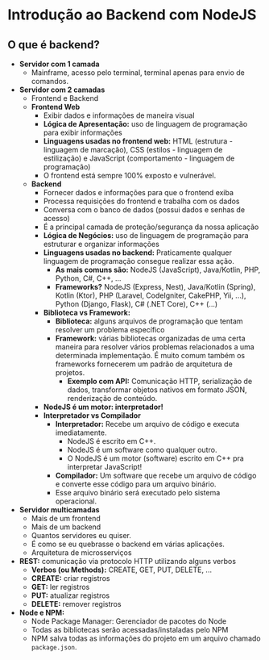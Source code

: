 # Introdução ao Backend com NodeJS

## O que é backend?

- **Servidor com 1 camada**
  - Mainframe, acesso pelo terminal, terminal apenas para envio de comandos.
- **Servidor com 2 camadas**
  - Frontend e Backend
  - **Frontend Web**
    - Exibir dados e informações de maneira visual
    - **Lógica de Apresentação:** uso de linguagem de programação para exibir informações
    - **Linguagens usadas no frontend web:** HTML (estrutura - linguagem de marcação), CSS (estilos - linguagem de estilização) e JavaScript (comportamento - linguagem de programação)
    - O frontend está sempre 100% exposto e vulnerável.
  - **Backend**
    - Fornecer dados e informações para que o frontend exiba
    - Processa requisições do frontend e trabalha com os dados
    - Conversa com o banco de dados (possui dados e senhas de acesso)
    - É a principal camada de proteção/segurança da nossa aplicação
    - **Lógica de Negócios:** uso de linguagem de programação para estruturar e organizar informações
    - **Linguagens usadas no backend:** Praticamente qualquer linguagem de programação consegue realizar essa ação.
      - **As mais comuns são:** NodeJS (JavaScript), Java/Kotlin, PHP, Python, C#, C++, ...
      - **Frameworks?** NodeJS (Express, Nest), Java/Kotlin (Spring), Kotlin (Ktor), PHP (Laravel, CodeIgniter, CakePHP, Yii, ...), Python (Django, Flask), C# (.NET Core), C++ (...)
    - **Biblioteca vs Framework:**
      - **Biblioteca:** alguns arquivos de programação que tentam resolver um problema específico
      - **Framework:** várias bibliotecas organizadas de uma certa maneira para resolver vários problemas relacionados a uma determinada implementação. É muito comum também os frameworks fornecerem um padrão de arquitetura de projetos.
        - **Exemplo com API:** Comunicação HTTP, serialização de dados, transformar objetos nativos em formato JSON, renderização de conteúdo.
    - **NodeJS é um motor: interpretador!**
    - **Interpretador vs Compilador**
      - **Interpretador:** Recebe um arquivo de código e executa imediatamente.
        - NodeJS é escrito em C++.
        - NodeJS é um software como qualquer outro.
        - O NodeJS é um motor (software) escrito em C++ pra interpretar JavaScript!
      - **Compilador:** Um software que recebe um arquivo de código e converte esse código para um arquivo binário.
      - Esse arquivo binário será executado pelo sistema operacional.
- **Servidor multicamadas**
  - Mais de um frontend
  - Mais de um backend
  - Quantos servidores eu quiser.
  - É como se eu quebrasse o backend em várias aplicações.
  - Arquitetura de microsserviços
- **REST:** comunicação via protocolo HTTP utilizando alguns verbos
  - **Verbos (ou Methods):** CREATE, GET, PUT, DELETE, ...
  - **CREATE:** criar registros
  - **GET:** ler registros
  - **PUT:** atualizar registros
  - **DELETE:** remover registros
- **Node e NPM:**
  - Node Package Manager: Gerenciador de pacotes do Node
  - Todas as bibliotecas serão acessadas/instaladas pelo NPM
  - NPM salva todas as informações do projeto em um arquivo chamado `package.json`.